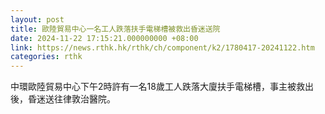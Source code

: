 ```yaml
---
layout: post
title: 歐陸貿易中心一名工人跌落扶手電梯槽被救出昏迷送院
date: 2024-11-22 17:15:21.000000000 +08:00
link: https://news.rthk.hk/rthk/ch/component/k2/1780417-20241122.htm
categories: rthk
---
```


中環歐陸貿易中心下午2時許有一名18歲工人跌落大廈扶手電梯槽，事主被救出後，昏迷送往律敦治醫院。
